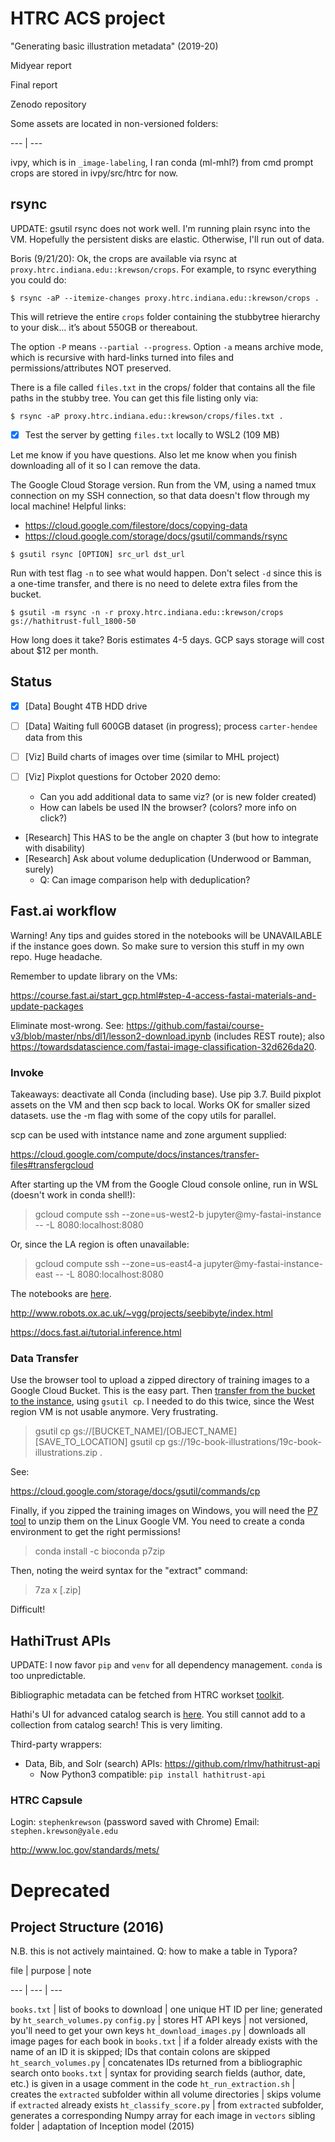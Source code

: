 # HTRC ACS project

"Generating basic illustration metadata" (2019-20)

Midyear report

Final report

Zenodo repository

Some assets are located in non-versioned folders:

--- | ---

ivpy, which is in `_image-labeling`, I ran conda (ml-mhl?) from cmd prompt
crops are stored in ivpy/src/htrc for now.

## rsync

UPDATE: gsutil rsync does not work well. I'm running plain rsync into the VM. Hopefully the persistent disks are elastic. Otherwise, I'll run out of data.

Boris (9/21/20): Ok, the crops are available via rsync at `proxy.htrc.indiana.edu::krewson/crops`.
For example, to rsync everything you could do:

```
$ rsync -aP --itemize-changes proxy.htrc.indiana.edu::krewson/crops .
```

This will retrieve the entire `crops` folder containing the stubbytree hierarchy to your disk… it’s about 550GB or thereabout.

The option `-P` means `--partial --progress`. Option `-a` means archive mode, which is recursive with hard-links turned into files and permissions/attributes NOT preserved. 

There is a file called `files.txt` in the crops/ folder that contains all the file paths in the stubby tree.
You can get this file listing only via:

```
$ rsync -aP proxy.htrc.indiana.edu::krewson/crops/files.txt .
```

- [x] Test the server by getting `files.txt` locally to WSL2 (109 MB)

Let me know if you have questions. Also let me know when you finish downloading all of it so I can remove the data.

The Google Cloud Storage version. Run from the VM, using a named tmux connection on my SSH connection, so that data doesn't flow through my local machine! Helpful links:

- https://cloud.google.com/filestore/docs/copying-data
- https://cloud.google.com/storage/docs/gsutil/commands/rsync

```
$ gsutil rsync [OPTION] src_url dst_url
```

Run with test flag `-n` to see what would happen. Don't select `-d` since this is a one-time transfer, and there is no need to delete extra files from the bucket.

```
$ gsutil -m rsync -n -r proxy.htrc.indiana.edu::krewson/crops gs://hathitrust-full_1800-50
```

How long does it take? Boris estimates 4-5 days. GCP says storage will cost about $12 per month.

## Status

- [x] [Data] Bought 4TB HDD drive
- [ ] [Data] Waiting full 600GB dataset (in progress); process `carter-hendee` data from this

- [ ] [Viz] Build charts of images over time (similar to MHL project)
- [ ] [Viz] Pixplot questions for October 2020 demo:
  - Can you add additional data to same viz? (or is new folder created)
  - How can labels be used IN the browser? (colors? more info on click?)
- [Research] This HAS to be the angle on chapter 3 (but how to integrate with disability)
- [Research] Ask about volume deduplication (Underwood or Bamman, surely)
  - Q: Can image comparison help with deduplication?

## Fast.ai workflow

Warning! Any tips and guides stored in the notebooks will be UNAVAILABLE if the instance goes down. So make sure to version this stuff in my own repo. Huge headache.

Remember to update library on the VMs:

https://course.fast.ai/start_gcp.html#step-4-access-fastai-materials-and-update-packages

Eliminate most-wrong. See: https://github.com/fastai/course-v3/blob/master/nbs/dl1/lesson2-download.ipynb (includes REST route); also https://towardsdatascience.com/fastai-image-classification-32d626da20.

### Invoke

Takeaways: deactivate all Conda (including base). Use pip 3.7. Build pixplot assets on the VM and then scp back to local. Works OK for smaller sized datasets. use the -m flag with some of the copy utils for parallel.

scp can be used with intstance name and zone argument supplied:

https://cloud.google.com/compute/docs/instances/transfer-files#transfergcloud

After starting up the VM from the Google Cloud console online, run in WSL (doesn't work in conda shell!):

> gcloud compute ssh --zone=us-west2-b jupyter@my-fastai-instance -- -L 8080:localhost:8080

Or, since the LA region is often unavailable:

> gcloud compute ssh --zone=us-east4-a jupyter@my-fastai-instance-east -- -L 8080:localhost:8080

The notebooks are [here](http://localhost:8080/tree).

http://www.robots.ox.ac.uk/~vgg/projects/seebibyte/index.html

https://docs.fast.ai/tutorial.inference.html

### Data Transfer

Use the browser tool to upload a zipped directory of training images to a Google Cloud Bucket. This is the easy part. Then [transfer from the bucket to the instance](https://cloud.google.com/storage/docs/downloading-objects), using `gsutil cp`. I needed to do this twice, since the West region VM is not usable anymore. Very frustrating.

> gsutil cp gs://[BUCKET_NAME]/[OBJECT_NAME] [SAVE_TO_LOCATION]
> gsutil cp gs://19c-book-illustrations/19c-book-illustrations.zip .

See:

https://cloud.google.com/storage/docs/gsutil/commands/cp

Finally, if you zipped the training images on Windows, you will need the [P7 tool](https://anaconda.org/bioconda/p7zip) to unzip them on the Linux Google VM. You need to create a conda environment to get the right permissions!

> conda install -c bioconda p7zip

Then, noting the weird syntax for the "extract" command:

> 7za x [.zip]

Difficult!


## HathiTrust APIs

UPDATE: I now favor `pip` and `venv` for all dependency management. `conda` is too unpredictable.

Bibliographic metadata can be fetched from HTRC workset [toolkit](https://github.com/htrc/HTRC-WorksetToolkit). 

Hathi's UI for advanced catalog search is [here](https://catalog.hathitrust.org/Search/Advanced). You still cannot add to a collection from catalog search! This is very limiting.

Third-party wrappers: 

- Data, Bib, and Solr (search) APIs: https://github.com/rlmv/hathitrust-api
	- Now Python3 compatible: `pip install hathitrust-api`

### HTRC Capsule

Login: `stephenkrewson` (password saved with Chrome)
Email: `stephen.krewson@yale.edu`

http://www.loc.gov/standards/mets/




# Deprecated

## Project Structure (2016)

N.B. this is not actively maintained. Q: how to make a table in Typora?

file | purpose | note

--- | --- | ---

`books.txt` | list of books to download | one unique HT ID per line; generated by `ht_search_volumes.py`
`config.py` | stores HT API keys | not versioned, you'll need to get your own keys
`ht_download_images.py` | downloads all image pages for each book in `books.txt` | if a folder already exists with the name of an ID it is skipped; IDs that contain colons are skipped
`ht_search_volumes.py` | concatenates IDs returned from a bibliographic search onto `books.txt` | syntax for providing search fields (author, date, etc.) is given in a usage comment in the code
`ht_run_extraction.sh` | creates the `extracted` subfolder within all volume directories | skips volume if `extracted` already exists
`ht_classify_score.py` | from `extracted` subfolder, generates a corresponding Numpy array for each image in `vectors` sibling folder | adaptation of Inception model (2015)

